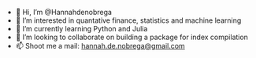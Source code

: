 - 👋 Hi, I’m @Hannahdenobrega
- 👀 I’m interested in quantative finance, statistics and machine learning
- 🌱 I’m currently learning Python and Julia
- 💞️ I’m looking to collaborate on building a package for index compilation
- 📫 Shoot me a mail: hannah.de.nobrega@gmail.com

<!---
Hannahdenobrega/Hannahdenobrega is a ✨ special ✨ repository because its `README.md` (this file) appears on your GitHub profile.
You can click the Preview link to take a look at your changes.
--->
